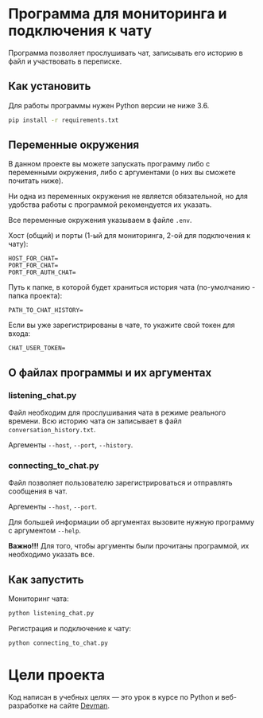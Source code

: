 # Программа для мониторинга и подключения к чату
Программа позволяет прослушивать чат, записывать его историю в файл и участвовать в переписке.

## Как установить

Для работы программы нужен Python версии не ниже 3.6.

```bash
pip install -r requirements.txt
```
## Переменные окружения

В данном проекте вы можете запускать программу либо с переменными окружения, либо с аргументами (о них вы сможете почитать ниже).

Ни одна из переменных окружения не является обязательной, но для удобства работы с программой рекомендуется их указать.

Все переменные окружения указываем в файле `.env`.

Хост (общий) и порты (1-ый для мониторинга, 2-ой для подключения к чату):
```
HOST_FOR_CHAT=
PORT_FOR_CHAT=
PORT_FOR_AUTH_CHAT=
```
Путь к папке, в которой будет храниться история чата (по-умолчанию - папка проекта):
```
PATH_TO_CHAT_HISTORY=
```
Если вы уже зарегистрированы в чате, то укажите свой токен для входа:
```
CHAT_USER_TOKEN=
```
## О файлах программы и их аргументах

### listening_chat.py

Файл  необходим для прослушивания чата в режиме реального времени. Всю историю чата он записывает в файл `conversation_history.txt`.

Аргементы `--host`, `--port`, `--history`. 
### connecting_to_chat.py

Файл  позволяет пользователю зарегистрироваться и отправлять сообщения в чат.

Аргементы `--host`, `--port`.

Для большей информации об аргументах вызовите нужную программу с аргументом `--help`.

__Важно!!!__ Для того, чтобы аргументы были прочитаны программой, их необходимо указать все.

## Как запустить

Мониторинг чата:
```bash
python listening_chat.py
```

Регистрация и подключение к чату:
```bash
python connecting_to_chat.py
```

# Цели проекта

Код написан в учебных целях — это урок в курсе по Python и веб-разработке на сайте [Devman](https://dvmn.org).